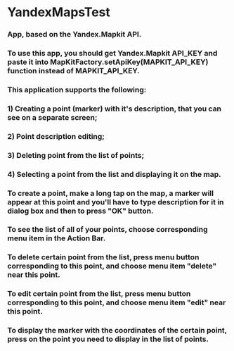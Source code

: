# YandexMapsTest
### App, based on the Yandex.Mapkit API.
### To use this app, you should get Yandex.Mapkit API_KEY and paste it into MapKitFactory.setApiKey(MAPKIT_API_KEY) function instead of MAPKIT_API_KEY.
### This application supports the following:
### 1) Creating a point (marker) with it's description, that you can see on a separate screen;
### 2) Point description editing;
### 3) Deleting point from the list of points;
### 4) Selecting a point from the list and displaying it on the map.
### To create a point, make a long tap on the map, a marker will appear at this point and you'll have to type description for it in dialog box and then to press "OK" button.
### To see the list of all of your points, choose corresponding menu item in the Action Bar.
### To delete certain point from the list, press menu button corresponding to this point, and choose menu item "delete" near this point.
### To edit certain point from the list, press menu button corresponding to this point, and choose menu item "edit" near this point.
### To display the marker with the coordinates of the certain point, press on the point you need to display in the list of points.